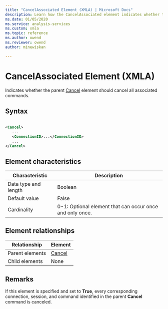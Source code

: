 ```yaml
---
title: "CancelAssociated Element (XMLA) | Microsoft Docs"
description: Learn how the CancelAssociated element indicates whether the parent Cancel element should cancel all associated commands.
ms.date: 01/05/2020
ms.service: analysis-services
ms.custom: xmla
ms.topic: reference
ms.author: owend
ms.reviewer: owend
author: minewiskan

---
```

# CancelAssociated Element (XMLA)

  Indicates whether the parent [Cancel](../xml-elements-commands/cancel-element-xmla.md) element should cancel all associated commands.  
  
## Syntax  
  
```xml  
  
<Cancel>  
   ...  
   <ConnectionID>...</ConnectionID>  
   ...  
</Cancel>  
```  
  
## Element characteristics  
  
|Characteristic|Description|  
|--------------------|-----------------|  
|Data type and length|Boolean|  
|Default value|False|  
|Cardinality|0-1: Optional element that can occur once and only once.|  
  
## Element relationships  
  
|Relationship|Element|  
|------------------|-------------|  
|Parent elements|[Cancel](../xml-elements-commands/cancel-element-xmla.md)|  
|Child elements|None|  
  
## Remarks  
 If this element is specified and set to **True**, every corresponding connection, session, and command identified in the parent **Cancel** command is canceled.  
  
